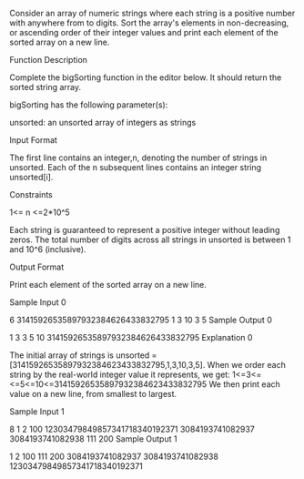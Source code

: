 Consider an array of numeric strings where each string is a positive number with anywhere from  to  digits. Sort the array's elements in non-decreasing, or ascending order of their integer values and print each element of the sorted array on a new line.

Function Description

Complete the bigSorting function in the editor below. It should return the sorted string array.

bigSorting has the following parameter(s):

unsorted: an unsorted array of integers as strings

Input Format

The first line contains an integer,n, denoting the number of strings in unsorted.
Each of the n subsequent lines contains an integer string unsorted[i].

Constraints

1<= n <=2*10^5

Each string is guaranteed to represent a positive integer without leading zeros.
The total number of digits across all strings in unsorted is between 1 and 10^6 (inclusive).

Output Format

Print each element of the sorted array on a new line.

Sample Input 0

6
31415926535897932384626433832795
1
3
10
3
5
Sample Output 0

1
3
3
5
10
31415926535897932384626433832795
Explanation 0

The initial array of strings is unsorted = [31415926535897932384623433832795,1,3,10,3,5].
When we order each string by the real-world integer value it represents,
 we get:
		1<=3<=<=5<=10<=31415926535897932384623433832795
We then print each value on a new line, from smallest to largest.

Sample Input 1

8
1
2
100
12303479849857341718340192371
3084193741082937
3084193741082938
111
200
Sample Output 1

1
2
100
111
200
3084193741082937
3084193741082938
12303479849857341718340192371

